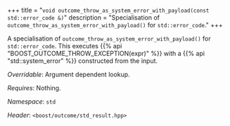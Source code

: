 +++
title = "`void outcome_throw_as_system_error_with_payload(const std::error_code &)`"
description = "Specialisation of `outcome_throw_as_system_error_with_payload()` for `std::error_code`."
+++

A specialisation of `outcome_throw_as_system_error_with_payload()` for `std::error_code`. This executes {{% api "BOOST_OUTCOME_THROW_EXCEPTION(expr)" %}} with a {{% api "std::system_error" %}} constructed from the input.

*Overridable*: Argument dependent lookup.

*Requires*: Nothing.

*Namespace*: `std`

*Header*: `<boost/outcome/std_result.hpp>`

